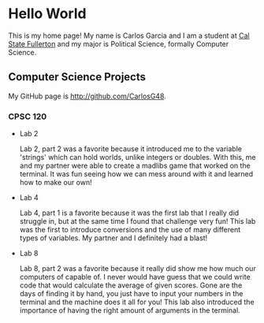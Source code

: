 # Hello World

This is my home page! My name is Carlos Garcia and I am a student at [Cal State Fullerton](http://www.fullerton.edu/) and my major is Political Science, formally Computer Science.

## Computer Science Projects

My GitHub page is http://github.com/CarlosG48.

### CPSC 120

* Lab 2

    Lab 2, part 2 was a favorite because it introduced me to the variable 'strings' 
    which can hold worlds, unlike integers or doubles. With this, me and my partner
    were able to create a madlibs game that worked on the terminal. It was fun 
    seeing how we can mess around with it and learned how to make our own!

* Lab 4

    Lab 4, part 1 is a favorite because it was the first lab that I really did 
    struggle in, but at the same time I found that challenge very fun! This lab
    was the first to introduce conversions and the use of many different types
    of variables. My partner and I definitely had a blast!

* Lab 8

    Lab 8, part 2 was a favorite because it really did show me how much our 
    computers of capable of. I never would have guess that we could write 
    code that would calculate the average of given scores. Gone are the days
    of finding it by hand, you just have to input your numbers in the terminal
    and the machine does it all for you! This lab also introduced the importance 
    of having the right amount of arguments in the terminal.